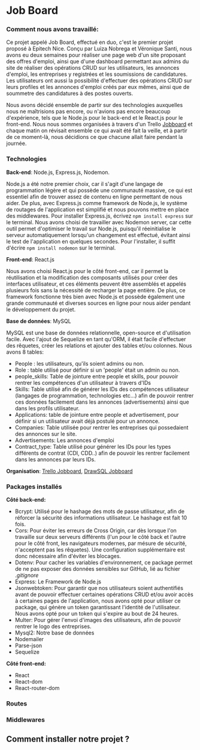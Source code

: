 # Job Board

### Comment nous avons travaillé:  
Ce projet appelé Job Board, effectué en duo, c'est le premier projet proposé à Epitech Nice. Conçu par Luiza Nobrega et Véronique Santi, nous avons eu deux semaines pour réaliser une page web d'un site proposant des offres d'emploi, ainsi que d'une dashboard permettant aux admins du site de réaliser des opérations CRUD sur les utilisateurs, les annonces d'emploi, les entreprises y registrées et les soumissions de candidatures. Les utilisateurs ont aussi la possibilité d'effectuer des opérations CRUD sur leurs profiles et les annonces d'emploi créés par eux mêmes, ainsi que de soummetre des candidatures à des postes ouverts.

Nous avons décidé ensemble de partir sur des technologies auxquelles nous ne maîtrisions pas encore, ou n'avions pas encore beaucoup d'expérience, tels que le Node.js pour le back-end et le React.js pour le front-end. Nous nous sommes organisées à travers d'un Trello [Jobboard](https://trello.com/b/mi4irua3/job-board) et chaque matin on révisait ensemble ce qui avait été fait la veille, et à partir de ce moment-là, nous décidions ce que chacune allait faire pendant la journée.

### Technologies
**Back-end**: Node.js, Express.js, Nodemon.

Node.js a été notre premier choix, car il s'agit d'une langage de programmation légère et qui possède une communauté massive, ce qui est essentiel afin de trouver assez de contenu en ligne permettant de nous aider. De plus, avec Express.js comme framework de Node.js, le système de routages de l'application est simplifié et nous pouvons mettre en place des middlewares. Pour installer Express.js, écrivez `npm install express` sur le terminal.
Nous avons choisi de travailler avec Nodemon server, car cette outil permet d'optimiser le travail sur Node.js, puisqu'il réeinitialise le serveur automatiquement lorsqu'un changement est effectué, évitant ainsi le test de l'application en quelques secondes. 
Pour l'installer, il suffit d'écrire `npm install nodemon` sur le terminal.

**Front-end**: React.js

Nous avons choisi React.js pour le côté front-end, car il permet la réutilisation et la modification des composants utilisés pour créer des interfaces utilisateur, et ces éléments peuvent être assemblés et appelés plusieurs fois sans la nécessité de recharger la page entière. De plus, ce framework fonctionne très bien avec Node.js et possède également une grande  communauté et diverses sources en ligne pour nous aider pendant le développement du projet. 

**Base de données**: MySQL

MySQL est une base de données relationnelle, open-source et d'utilisation facile. Avec l'ajout de Sequelize en tant qu'ORM, il était facile d'effectuer des rêquetes, créer les relations et ajouter des tables et/ou colonnes.
Nous avons 8 tables:
- People : les utilisateurs, qu'ils soient admins ou non.
- Role : table utilisé pour définir si un 'people' était un admin ou non.
- people_skills: Table de jointure entre people et skills, pour pouvoir rentrer les compétences d'un utilisateur à travers d'IDs
- Skills: Table utilisé afin de générer les IDs des compétences utilisateur (langages de programmation, technologies etc...) afin de pouvoir rentrer ces données facilement dans les annonces (advertisements) ainsi que dans les profils utilisateur.
- Applications: table de jointure entre people et advertisement, pour définir si un utilisateur avait déjà postulé pour un annonce.
- Companies: Table utilisée pour rentrer les entreprises qui possedaient des annonces sur le site.
- Advertisements: Les annonces d'emploi
- Contract_type: Table utilisé pour générer les IDs pour les types différents de contrat (CDI, CDD..) afin de pouvoir les rentrer facilement dans les annonces par leurs IDs.


**Organisation**: [Trello Jobboard](https://trello.com/b/mi4irua3/job-board), [DrawSQL Jobboard](https://drawsql.app/teams/serverteam/diagrams/jobboard) 


### Packages installés
**Côté back-end:**
- Bcrypt: Utilisé pour le hashage des mots de passe utilisateur, afin de réforcer la sécurité des informations utilisateur. Le hashage est fait 10 fois.
- Cors: Pour éviter les erreurs de Cross Origin, car dès lorsque l'on travaille sur deux serveurs différents (l'un pour le côté back et l'autre pour le côté front, les navigateurs modernes, par mésure de sécurité, n'acceptent pas les rêquetes). Une configuration supplémentaire est donc nécessaire afin d'éviter les blocages.
- Dotenv: Pour cacher les variables d'environnement, ce package permet de ne pas exposer des données sensibles sur GitHub, lié au fichier _.gitignore_
- Express: Le Framework de Node.js
- Jsonwebtoken: Pour garantir que nos utilisateurs soient authentifiés avant de pouvoir effectuer certaines opérations CRUD et/ou avoir accès à certaines pages de l'application, nous avons opté pour utiliser ce package, qui génère un token garantissant l'identité de l'utilisateur. Nous avons opté pour un token qui s'expire au bout de 24 heures.
- Multer: Pour gérer l'envoi d'images des utilisateurs, afin de pouvoir rentrer le logo des entreprises.
- Mysql2: Notre base de données 
- Nodemailer
- Parse-json
- Sequelize

**Côté front-end:**
- React
- React-dom
- React-router-dom

### Routes

### Middlewares

## Comment installer notre projet ?

